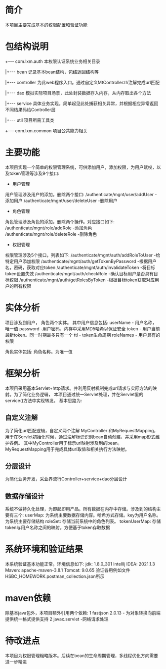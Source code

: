 # 简介
本项目主要完成基本的权限配置和验证功能

# 包结构说明
+--- com.lxm.auth 本权限认证系统业务相关目录

|+---  bean 记录基本bean结构，包结返回结构等

|+---  controller 为此web程序入口。通过自定义MtControllerzh注解完成url匹配

|+---  dao 模拟实际项目场景，此处封装数据存入内存，从内存取出各个方法

|+---  service 具体业务实现。简单起见此处捕获相关异常，并根据相应异常返回不同结果码给Controller层

|+---  util 项目所需工具类

+--- com.lxm.common 项目公共能力相关

# 主要功能

本项目实现一个简单的权限管理系统，可供添加用户，添加权限，为用户赋权，以及token管理等涉及9个接口:

- 用户管理

用户管理涉及用户的添加，删除两个接口:
/authenticate/mgnt/user/addUser -添加用户 
/authenticate/mgnt/user/deleteUser -删除用户

- 角色管理

角色管理涉及角色的添加，删除两个操作。对应接口如下:
/authenticate/mgnt/role/addRole -添加角色
/authenticate/mgnt/role/deleteRole -删除角色

- 权限管理

权限管理涉及5个接口，列表如下:
/authenticate/mgnt/auth/addRoleToUser -给特定用户添加权限
/authenticate/mgnt/auth/getTokenByPassword  -根据用户名，密码，获取对应token
/authenticate/mgnt/auth/invalidateToken  -将目标token设置失效
/authenticate/mgnt/auth/checkRole -确认目标用户是否具有目标权限 
/authenticate/mgnt/auth/getRolesByToken -根据目标token获取对应用户的所有权限

# 实体分析
项目涉及到用户， 角色两个实体。
其中用户信息包括:
userName - 用户名称，唯一值
password -用户密码，内存中采用MD5哈希以保证安全
token - 用户当前最新token。同一时期最多只有一个
ttl - token生命周期
roleNames - 用户具有的权限

角色实体包括:
角色名称。为唯一值


# 框架分析

本项目采用基本Servlet+http请求。并利用反射机制完成url请求与实际方法的映射。为了简化业务逻辑， 本项目通过统一Servlet处理，并在Servlet里的service()方法中实现转发。
基本思路为:
## 自定义注解
为了简化url匹配逻辑，自定义两个注解
MyController 和MyRequestMapping，用于在Servlet初始化时候，通过注解标识识别bean自动创建，并采用map形式维护各例。
其中MyController用于标示url映射涉及到的bean。MyRequestMapping用于完成具体url取值和相关执行方法映射。

## 分层设计
为简化业务开发，采业界流行Controller+service+dao分层设计

## 数据存储设计
系统不做持久化处理，为即起即用产品。所有数据在内存中存储。涉及到的结构主要有三个:
userMap: 为系统主要数据存储内容。哈希方式存储。key为用户名称。为系统主要存储结构
roleSet: 存储当前系统中的角色列表。
tokenUserMap: 存储token与用户名称之间的映射。方便基于token存取数据

# 系统环境和验证结果
本系统验证基本功能正常。环境信息如下:
jdk: 1.8.0_301
IntellIj IDEA: 2021.1.3
Maven: apache-maven-3.8.1
Tomcat: 9.0.65
验证各用例如文件HSBC_HOMEWORK.postman_collection.json所示

# maven依赖
除基本java包外，本项目额外引用两个依赖:
1 fastjson 2.0.13 - 为对象转换向前端提供统一格式提供支持
2 javax.servlet -网络请求处理

# 待改进点
本项目为权限管理粗略版本。后续在bean的生命周期管理，多线程优化方向需要进一步精进

  